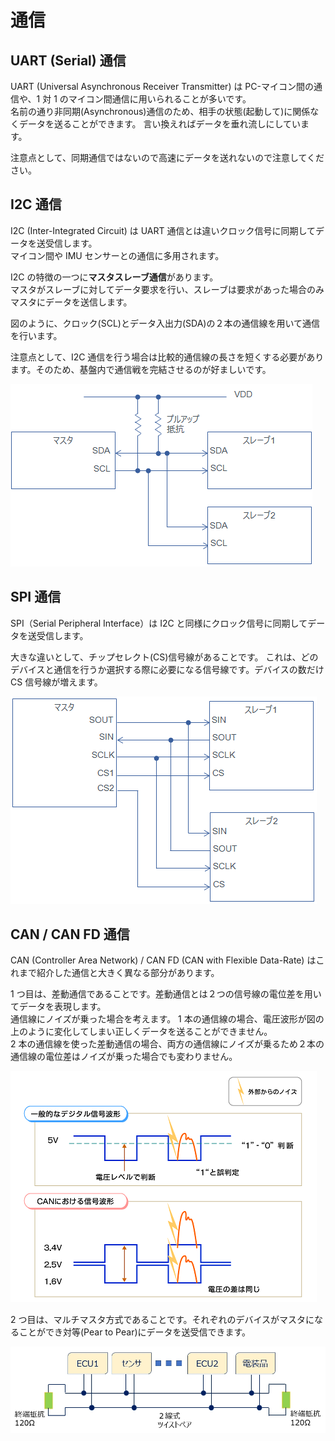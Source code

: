 # 通信

## UART (Serial) 通信

UART (Universal Asynchronous Receiver Transmitter) は PC-マイコン間の通信や、1 対 1 のマイコン間通信に用いられることが多いです。  
名前の通り非同期(Asynchronous)通信のため、相手の状態(起動して)に関係なくデータを送ることができます。
言い換えればデータを垂れ流しにしています。

注意点として、同期通信ではないので高速にデータを送れないので注意してください。

## I2C 通信

I2C (Inter-Integrated Circuit) は UART 通信とは違いクロック信号に同期してデータを送受信します。  
マイコン間や IMU センサーとの通信に多用されます。

I2C の特徴の一つに**マスタスレーブ通信**があります。  
マスタがスレーブに対してデータ要求を行い、スレーブは要求があった場合のみマスタにデータを送信します。

図のように、クロック(SCL)とデータ入出力(SDA)の２本の通信線を用いて通信を行います。

注意点として、I2C 通信を行う場合は比較的通信線の長さを短くする必要があります。そのため、基盤内で通信戦を完結させるのが好ましいです。

![i2c circuit](assets/i2c_circuit.png)

## SPI 通信

SPI（Serial Peripheral Interface）は I2C と同様にクロック信号に同期してデータを送受信します。

大きな違いとして、チップセレクト(CS)信号線があることです。
これは、どのデバイスと通信を行うか選択する際に必要になる信号線です。デバイスの数だけ CS 信号線が増えます。

![spi circuit](assets/spi_circuit.png)

## CAN / CAN FD 通信

CAN (Controller Area Network) / CAN FD (CAN with Flexible Data-Rate) はこれまで紹介した通信と大きく異なる部分があります。

1 つ目は、差動通信であることです。差動通信とは２つの信号線の電位差を用いてデータを表現します。  
通信線にノイズが乗った場合を考えます。
1 本の通信線の場合、電圧波形が図の上のように変化してしまい正しくデータを送ることができません。  
2 本の通信線を使った差動通信の場合、両方の通信線にノイズが乗るため２本の通信線の電位差はノイズが乗った場合でも変わりません。

![can noise](assets/can_noise.gif)

2 つ目は、マルチマスタ方式であることです。それぞれのデバイスがマスタになることができ対等(Pear to Pear)にデータを送受信できます。

![can circuit](assets/can_circuit.jpg)
